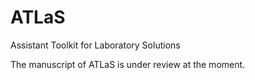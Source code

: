 # ATLaS
Assistant Toolkit for Laboratory Solutions

The manuscript of ATLaS is under review at the moment.
